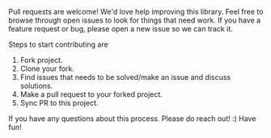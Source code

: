 Pull requests are welcome! We'd love help improving this library. Feel free to browse through open issues to look for things that need work. If you have a feature request or bug, please open a new issue so we can track it.

Steps to start contributing are

  1. Fork project.
  2. Clone your fork.
  3. Find issues that needs to be solved/make an issue and discuss solutions.
  4. Make a pull request to your forked project.
  5. Sync PR to this project.

If you have any questions about this process. Please do reach out! :) Have fun!
